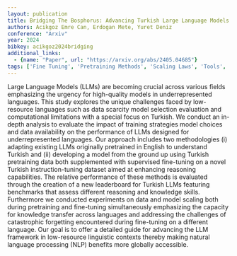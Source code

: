 ```yaml
---
layout: publication
title: Bridging The Bosphorus: Advancing Turkish Large Language Models Through Strategies For Low-resource Language Adaptation And Benchmarking
authors: Acikgoz Emre Can, Erdogan Mete, Yuret Deniz
conference: "Arxiv"
year: 2024
bibkey: acikgoz2024bridging
additional_links:
  - {name: "Paper", url: "https://arxiv.org/abs/2405.04685"}
tags: ['Fine Tuning', 'Pretraining Methods', 'Scaling Laws', 'Tools', 'Training Techniques']
---
```

Large Language Models (LLMs) are becoming crucial across various fields emphasizing the urgency for high-quality models in underrepresented languages. This study explores the unique challenges faced by low-resource languages such as data scarcity model selection evaluation and computational limitations with a special focus on Turkish. We conduct an in-depth analysis to evaluate the impact of training strategies model choices and data availability on the performance of LLMs designed for underrepresented languages. Our approach includes two methodologies (i) adapting existing LLMs originally pretrained in English to understand Turkish and (ii) developing a model from the ground up using Turkish pretraining data both supplemented with supervised fine-tuning on a novel Turkish instruction-tuning dataset aimed at enhancing reasoning capabilities. The relative performance of these methods is evaluated through the creation of a new leaderboard for Turkish LLMs featuring benchmarks that assess different reasoning and knowledge skills. Furthermore we conducted experiments on data and model scaling both during pretraining and fine-tuning simultaneously emphasizing the capacity for knowledge transfer across languages and addressing the challenges of catastrophic forgetting encountered during fine-tuning on a different language. Our goal is to offer a detailed guide for advancing the LLM framework in low-resource linguistic contexts thereby making natural language processing (NLP) benefits more globally accessible.
